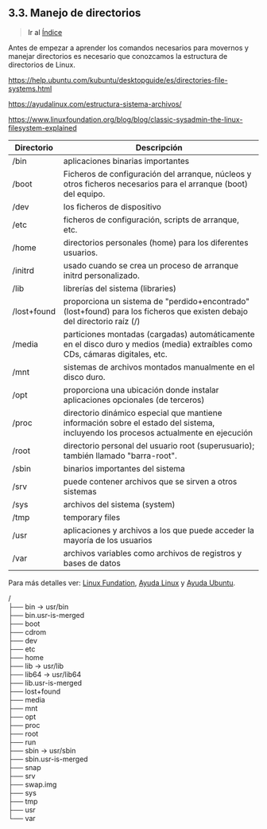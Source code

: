 ## 3.3. Manejo de directorios <a name="directorios"><a/>  

> Ir al [Índice](#indice)

Antes de empezar a aprender los comandos necesarios para movernos y manejar directorios es necesario que conozcamos la estructura de directorios de Linux.  


https://help.ubuntu.com/kubuntu/desktopguide/es/directories-file-systems.html

https://ayudalinux.com/estructura-sistema-archivos/


https://www.linuxfoundation.org/blog/blog/classic-sysadmin-the-linux-filesystem-explained




| Directorio  | Descripción                                                                                                                         |
|-------------|-------------------------------------------------------------------------------------------------------------------------------------|
| /bin        | aplicaciones binarias importantes                                                                                                   |
| /boot       | Ficheros de configuración del arranque, núcleos y otros ficheros necesarios para el arranque (boot) del equipo.                     |
| /dev        | los ficheros de dispositivo                                                                                                         |
| /etc        | ficheros de configuración, scripts de arranque, etc.                                                                                |
| /home       | directorios personales (home) para los diferentes usuarios.                                                                         |
| /initrd     | usado cuando se crea un proceso de arranque initrd personalizado.                                                                   |
| /lib        | librerías del sistema (libraries)                                                                                                   |
| /lost+found | proporciona un sistema de "perdido+encontrado" (lost+found) para los ficheros que existen debajo del directorio raíz (/)            |
| /media      | particiones montadas (cargadas) automáticamente en el disco duro y medios (media) extraíbles como CDs, cámaras digitales, etc.      |
| /mnt        | sistemas de archivos montados manualmente en el disco duro.                                                                         |
| /opt        | proporciona una ubicación donde instalar aplicaciones opcionales (de terceros)                                                      |
| /proc       | directorio dinámico especial que mantiene información sobre el estado del sistema, incluyendo los procesos actualmente en ejecución |
| /root       | directorio personal del usuario root (superusuario); también llamado "barra-root".                                                  |
| /sbin       | binarios importantes del sistema                                                                                                    |
| /srv        | puede contener archivos que se sirven a otros sistemas                                                                              |
| /sys        | archivos del sistema (system)                                                                                                       |
| /tmp        | temporary files                                                                                                                     |
| /usr        | aplicaciones y archivos a los que puede acceder la mayoría de los usuarios                                                          |
| /var        | archivos variables como archivos de registros y bases de datos                                                                      |  



Para más detalles ver: [Linux Fundation](https://www.linuxfoundation.org/blog/blog/classic-sysadmin-the-linux-filesystem-explained), [Ayuda Linux](https://ayudalinux.com/estructura-sistema-archivos/) y [Ayuda Ubuntu](https://help.ubuntu.com/kubuntu/desktopguide/es/directories-file-systems.html).  


/  
├── bin -> usr/bin  
├── bin.usr-is-merged  
├── boot  
├── cdrom  
├── dev  
├── etc  
├── home  
├── lib -> usr/lib  
├── lib64 -> usr/lib64  
├── lib.usr-is-merged  
├── lost+found  
├── media  
├── mnt  
├── opt  
├── proc  
├── root  
├── run  
├── sbin -> usr/sbin  
├── sbin.usr-is-merged  
├── snap  
├── srv  
├── swap.img  
├── sys  
├── tmp  
├── usr  
└── var  





<!--


Estructura de archivos/directorias en linux
Moverse entre carpetas


Edición de ficheros
	ver ficheros
	Crear ficheros
	Editar ficheros

Permisos???


As you can see, in the linuxstuff directory (and in all other directories), there are two special directories called (.) and (..)
The current directory (.)

In Linux, (.) means the current directory, so typing

$ cd .

NOTE: there is a space between cd and the dot

$ ls -la

means stay where you are (the linuxstuff directory).

This may not seem very useful at first, but using (.) as the name of the current directory will save a lot of typing, as we shall see later in the tutorial.
The parent directory (..)

(..) means the parent of the current directory, so typing

$ cd ..

will take you one directory up the hierarchy (back to your home directory). Try it now and then type

$ ls -l

Note: typing cd with no argument always returns you to your home directory. This is very useful if you are lost in the file system.
1.5 Pathnames

pwd (print working directory)

Pathnames enable you to work out where you are in relation to the whole file-system. For example, to find out the absolute pathname of your home-directory, type cd to get back to your home-directory and then type

$ pwd

The full pathname will look something like this -

/home/alumnos/cursof

which means that cursof (your home directory) is in the sub-directory alumnos,which is in the home sub-directory, which is in the top-level root directory called " / " .

Exercise

Type:

$ cd linuxstaff/backups/

which would be the path of the working directory?
1.6 More about home directories and pathnames
Understanding pathnames

First type cd to get back to your home-directory,

$ cd

then type

$ ls linuxstuff/

to list the contents of your linuxstuff directory.

Now type

$ ls backups/

You will get a message like this -

ls: no se puede acceder a backups/: No existe el archivo o el directorio

The reason is, backups is not in your current working directory. To use a command on a file (or directory) not in the current working directory (the directory you are currently in), you must either cd to the correct directory, or specify its full pathname. To list the contents of your backups directory, you must type (after created it)

$ ls linuxstuff/backups/
~ (your home directory)

Home directories can also be referred to by the tilde ~ character. It can be used to specify paths starting at your home directory. So typing

$ ls ~/linuxstuff

will list the contents of your linuxstuffdirectory, no matter where you currently are in the file system.

What do you think

$ ls ~

would list?

What do you think

$ ls ~/..

would list?
Summary

Command
	

Meaning

ls
	

list files and directories

ls -a
	

list all files and directories

ls -l
	

list all files and directories using long listing format

mkdir
	

make a directory

cd directory
	

change to named directory

cd
	

change to home-directory

cd ~
	

change to home-directory

cd ..
	

change to parent directory

pwd
	

display the path of the current directory



